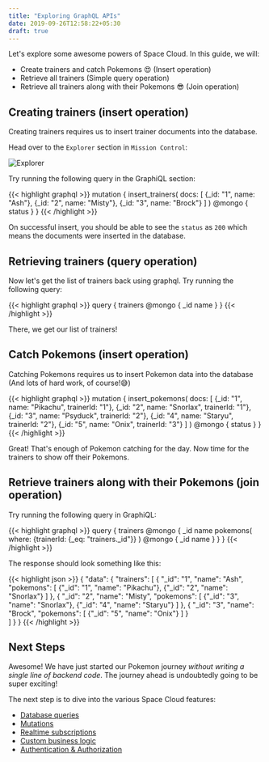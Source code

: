 ```yaml
---
title: "Exploring GraphQL APIs"
date: 2019-09-26T12:58:22+05:30
draft: true
---
```


Let's explore some awesome powers of Space Cloud. In this guide, we will:

- Create trainers and catch Pokemons 😍 (Insert operation)
- Retrieve all trainers (Simple query operation)
- Retrieve all trainers along with their Pokemons 😎 (Join operation)


## Creating trainers (insert operation)

Creating trainers requires us to insert trainer documents into the database.

Head over to the `Explorer` section in `Mission Control`:


![Explorer](/images/screenshots/explorer.png)

Try running the following query in the GraphiQL section:

{{< highlight graphql >}}
mutation {
  insert_trainers(
    docs: [
      {_id: "1", name: "Ash"},
      {_id: "2", name: "Misty"},
      {_id: "3", name: "Brock"}
    ]
  ) @mongo {
    status
  }
}
{{< /highlight >}}

On successful insert, you should be able to see the `status` as `200` which means the documents were inserted in the database.

## Retrieving trainers (query operation)

Now let's get the list of trainers back using graphql. Try running the following query:

{{< highlight graphql >}}
query {
  trainers @mongo {
    _id
    name
  }
}
{{< /highlight >}}

There, we get our list of trainers!

## Catch Pokemons (insert operation)

Catching Pokemons requires us to insert Pokemon data into the database (And lots of hard work, of course!😅)

{{< highlight graphql >}}
mutation {
  insert_pokemons(
    docs: [
      {_id: "1", name: "Pikachu", trainerId: "1"},
      {_id: "2", name: "Snorlax", trainerId: "1"},
      {_id: "3", name: "Psyduck", trainerId: "2"},
      {_id: "4", name: "Staryu", trainerId: "2"},
      {_id: "5", name: "Onix", trainerId: "3"}
    ]
  ) @mongo {
    status
  }
}
{{< /highlight >}}

Great! That's enough of Pokemon catching for the day. Now time for the trainers to show off their Pokemons.

## Retrieve trainers along with their Pokemons (join operation) 

Try running the following query in GraphiQL:

{{< highlight graphql >}}
query {
  trainers @mongo {
    _id
    name
    pokemons(
      where: {trainerId: {_eq: "trainers._id"}}
    ) @mongo {
      _id
      name
    }
  }
}
{{< /highlight >}}

The response should look something like this:

{{< highlight json >}}
{
  "data": {
    "trainers": [
      {
        "_id": "1",
        "name": "Ash",
        "pokemons": [
          {"_id": "1", "name": "Pikachu"},
          {"_id": "2", "name": "Snorlax"}
        ]
      },
      {
        "_id": "2",
        "name": "Misty",
        "pokemons": [
          {"_id": "3", "name": "Snorlax"},
          {"_id": "4", "name": "Staryu"}
        ]
      },
      {
        "_id": "3",
        "name": "Brock",
        "pokemons": [
          {"_id": "5", "name": "Onix"}
        ]
      }      
    ]
  }
}
{{< /highlight >}}

## Next Steps

Awesome! We have just started our Pokemon journey _without writing a single line of backend code_. The journey ahead is undoubtedly going to be super exciting!

The next step is to dive into the various Space Cloud features:

- [Database queries](/essentials/queries)
- [Mutations](/essentials/mutations)
- [Realtime subscriptions](/essentials/subscriptions)
- [Custom business logic](/essentials/custom-logic)
- [Authentication & Authorization](/auth)